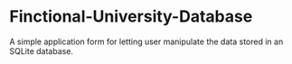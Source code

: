 # Finctional-University-Database
A simple application form for letting user manipulate the data stored in an SQLite database.
